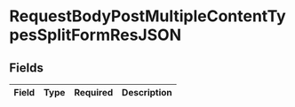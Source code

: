 # RequestBodyPostMultipleContentTypesSplitFormResJSON


## Fields

| Field       | Type        | Required    | Description |
| ----------- | ----------- | ----------- | ----------- |